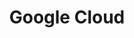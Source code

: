 ---
blog: http://googlecloudplatform.blogspot.com/
codehost: https://github.com/GoogleCloudPlatform
facebook: https://www.facebook.com/gcp
googleplus: https://plus.google.com/+googlecloudplatform
guide: https://cloud.google.com/press/
linkedin: https://www.linkedin.com/company/google-cloud
logohandle: google_cloud
sort: google_cloud
stackoverflow: https://stackoverflow.com/questions/tagged/google-cloud-platform
title: Google Cloud
twitter: https://x.com/gcpcloud
website: https://cloud.google.com/
wikipedia: https://en.wikipedia.org/wiki/Google_Cloud_Platform
youtube: https://www.youtube.com/googlecloudplatform
---